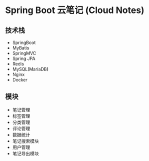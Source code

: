 # Spring Boot 云笔记 (Cloud Notes)

## 技术栈

- SpringBoot
- MyBatis
- SpringMVC
- Spring JPA
- Redis
- MySQL(MariaDB)
- Nginx
- Docker

## 模块

- 笔记管理
- 标签管理
- 分类管理
- 评论管理
- 数据统计
- 笔记搜索模块
- 用户管理
- 笔记导出模块
